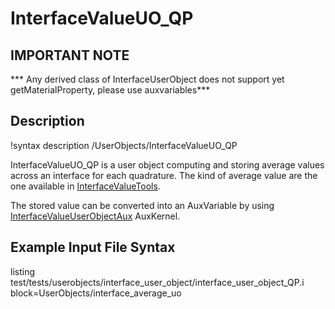# InterfaceValueUO_QP

## IMPORTANT NOTE
*** Any derived class of InterfaceUserObject does not support yet getMaterialProperty, please use auxvariables***

## Description
!syntax description /UserObjects/InterfaceValueUO_QP

InterfaceValueUO_QP is a user object computing and storing average values across an interface for each quadrature. The kind of average value are the one available in [InterfaceValueTools](/InterfaceValueTools.md).

The stored value can be converted into an AuxVariable by using [InterfaceValueUserObjectAux](/InterfaceValueUserObjectAux.md) AuxKernel.


## Example Input File Syntax

listing test/tests/userobjects/interface_user_object/interface_user_object_QP.i block=UserObjects/interface_average_uo
